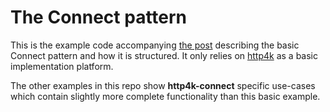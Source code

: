 # The Connect pattern

This is the example code accompanying [the post](https://dentondav.id/2021/02/smash-your-adapter-monolith) describing the basic Connect pattern and how it is structured. It only relies on [http4k](https://http4k.org) as a basic implementation platform.

The other examples in this repo show **http4k-connect** specific use-cases which contain slightly more complete functionality than this basic example.

